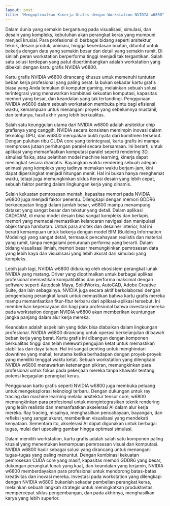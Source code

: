 ```yaml
---
layout: post
title: "Mengoptimalkan Kinerja Grafis dengan Workstation NVIDIA w6800"
---
```


Dalam dunia yang semakin bergantung pada visualisasi, simulasi, dan desain yang kompleks, kebutuhan akan perangkat keras yang mumpuni menjadi krusial. Para profesional di berbagai bidang seperti arsitektur, teknik, desain produk, animasi, hingga kecerdasan buatan, dituntut untuk bekerja dengan data yang semakin besar dan detail yang semakin rumit. Di sinilah peran workstation berperforma tinggi menjadi tak tergantikan. Salah satu solusi terdepan yang patut dipertimbangkan adalah workstation yang dibekali dengan kartu grafis NVIDIA w6800.

Kartu grafis NVIDIA w6800 dirancang khusus untuk memenuhi tuntutan beban kerja profesional yang paling berat. Ia bukan sekadar kartu grafis biasa yang Anda temukan di komputer gaming, melainkan sebuah solusi terintegrasi yang menawarkan kombinasi kekuatan komputasi, kapasitas memori yang besar, dan keandalan yang tak tertandingi. Penggunaan NVIDIA w6800 dalam sebuah workstation membuka pintu bagi efisiensi waktu, kemampuan untuk menangani proyek yang sebelumnya mustahil, dan tentunya, hasil akhir yang lebih berkualitas.

Salah satu keunggulan utama dari NVIDIA w6800 adalah arsitektur chip grafisnya yang canggih. NVIDIA secara konsisten memimpin inovasi dalam teknologi GPU, dan w6800 merupakan bukti nyata dari komitmen tersebut. Dengan puluhan ribu CUDA core yang terintegrasi, kartu grafis ini mampu memproses jutaan perhitungan paralel secara bersamaan. Ini berarti, untuk aplikasi yang memanfaatkan komputasi paralel seperti rendering 3D, simulasi fisika, atau pelatihan model machine learning, kinerja dapat meningkat secara dramatis. Bayangkan waktu rendering sebuah adegan animasi yang kompleks yang tadinya memakan waktu berjam-jam, kini dapat dipersingkat menjadi hitungan menit. Hal ini bukan hanya menghemat waktu, tetapi juga memungkinkan siklus iterasi desain yang lebih cepat, sebuah faktor penting dalam lingkungan kerja yang dinamis.

Selain kekuatan pemrosesan mentah, kapasitas memori pada NVIDIA w6800 juga menjadi faktor penentu. Dilengkapi dengan memori GDDR6 berkecepatan tinggi dalam jumlah besar, w6800 mampu menampung dataset yang sangat besar dan tekstur yang detail. Dalam aplikasi CAD/CAM, di mana model desain bisa sangat kompleks dan berlapis, memori yang memadai memastikan kelancaran navigasi dan manipulasi objek tanpa hambatan. Untuk para arsitek dan desainer interior, hal ini berarti kemampuan untuk bekerja dengan model BIM (Building Information Modeling) yang sangat detail, termasuk pencahayaan realistis dan material yang rumit, tanpa mengalami penurunan performa yang berarti. Dalam bidang visualisasi ilmiah, memori besar memungkinkan pemrosesan data yang lebih kaya dan visualisasi yang lebih akurat dari simulasi yang kompleks.

Lebih jauh lagi, NVIDIA w6800 didukung oleh ekosistem perangkat lunak NVIDIA yang matang. Driver yang dioptimalkan untuk berbagai aplikasi profesional memastikan kompatibilitas dan performa maksimal dengan software seperti Autodesk Maya, SolidWorks, AutoCAD, Adobe Creative Suite, dan lain sebagainya. NVIDIA juga secara aktif berkolaborasi dengan pengembang perangkat lunak untuk memastikan bahwa kartu grafis mereka mampu memanfaatkan fitur-fitur terbaru dari aplikasi-aplikasi tersebut. Ini memberikan kepercayaan diri bagi para profesional bahwa investasi mereka pada workstation dengan NVIDIA w6800 akan memberikan keuntungan jangka panjang dalam alur kerja mereka.

Keandalan adalah aspek lain yang tidak bisa diabaikan dalam lingkungan profesional. NVIDIA w6800 dirancang untuk operasi berkelanjutan di bawah beban kerja yang berat. Kartu grafis ini dibangun dengan komponen berkualitas tinggi dan telah melewati pengujian ketat untuk memastikan stabilitas dan daya tahan. Hal ini sangat penting untuk menghindari downtime yang mahal, terutama ketika berhadapan dengan proyek-proyek yang memiliki tenggat waktu ketat. Sebuah workstation yang dilengkapi NVIDIA w6800 menawarkan ketenangan pikiran, memungkinkan para profesional untuk fokus pada pekerjaan mereka tanpa khawatir tentang potensi kegagalan perangkat keras.

Penggunaan kartu grafis seperti NVIDIA w6800 juga membuka peluang untuk mengeksplorasi teknologi terbaru. Dengan dukungan untuk ray tracing dan machine learning melalui arsitektur tensor core, w6800 memungkinkan para profesional untuk mengintegrasikan teknik rendering yang lebih realistis dan memanfaatkan akselerasi AI dalam alur kerja mereka. Ray tracing, misalnya, menghasilkan pencahayaan, bayangan, dan refleksi yang sangat akurat, memberikan visualisasi yang mendekati kenyataan. Sementara itu, akselerasi AI dapat digunakan untuk berbagai tugas, mulai dari upscaling gambar hingga optimasi simulasi.

Dalam memilih workstation, kartu grafis adalah salah satu komponen paling krusial yang menentukan kemampuan pemrosesan visual dan komputasi. NVIDIA w6800 hadir sebagai solusi yang dirancang untuk menangani tugas-tugas yang paling menuntut. Dengan kombinasi kekuatan pemrosesan CUDA core yang masif, kapasitas memori GDDR6 yang besar, dukungan perangkat lunak yang kuat, dan keandalan yang terjamin, NVIDIA w6800 memberdayakan para profesional untuk mendorong batas-batas kreativitas dan inovasi mereka. Investasi pada workstation yang dilengkapi dengan NVIDIA w6800 bukanlah sekadar pembelian perangkat keras, melainkan sebuah langkah strategis untuk meningkatkan produktivitas, mempercepat siklus pengembangan, dan pada akhirnya, menghasilkan karya yang lebih superior.
